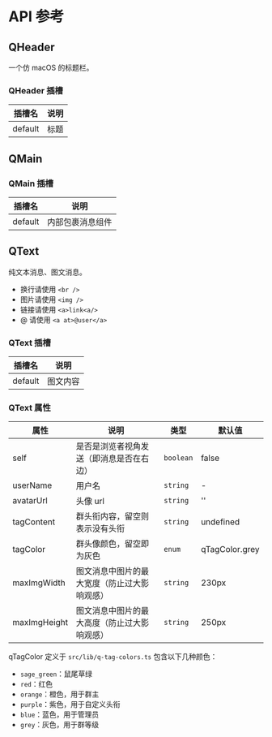# API 参考

## QHeader

一个仿 macOS 的标题栏。

### QHeader 插槽

| 插槽名  | 说明 |
| ------- | ---- |
| default | 标题 |

## QMain

### QMain 插槽

| 插槽名  | 说明             |
| ------- | ---------------- |
| default | 内部包裹消息组件 |

## QText

纯文本消息、图文消息。

- 换行请使用 `<br />`
- 图片请使用 `<img />`
- 链接请使用 `<a>link<a/>`
- @ 请使用 `<a at>@user</a>`

### QText 插槽

| 插槽名  | 说明     |
| ------- | -------- |
| default | 图文内容 |

### QText 属性

| 属性         | 说明                                         | 类型      | 默认值         |
| ------------ | -------------------------------------------- | --------- | -------------- |
| self         | 是否是浏览者视角发送（即消息是否在右边）     | `boolean` | false          |
| userName     | 用户名                                       | `string`  | -              |
| avatarUrl    | 头像 url                                     | `string`  | ''             |
| tagContent   | 群头衔内容，留空则表示没有头衔               | `string`  | undefined      |
| tagColor     | 群头像颜色，留空即为灰色                     | `enum`    | qTagColor.grey |
| maxImgWidth  | 图文消息中图片的最大宽度（防止过大影响观感） | `string`  | 230px          |
| maxImgHeight | 图文消息中图片的最大高度（防止过大影响观感） | `string`  | 250px          |

qTagColor 定义于 `src/lib/q-tag-colors.ts` 包含以下几种颜色：

- `sage_green`：鼠尾草绿
- `red`：红色
- `orange`：橙色，用于群主
- `purple`：紫色，用于自定义头衔
- `blue`：蓝色，用于管理员
- `grey`：灰色，用于群等级
